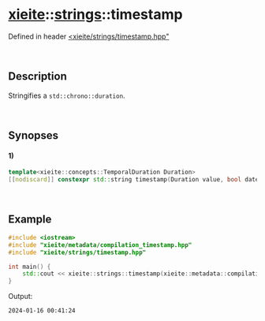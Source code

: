 # [xieite](../../xieite.md)\:\:[strings](../../strings.md)\:\:timestamp
Defined in header [<xieite/strings/timestamp.hpp"](../../../include/xieite/strings/timestamp.hpp)

&nbsp;

## Description
Stringifies a `std::chrono::duration`.

&nbsp;

## Synopses
#### 1)
```cpp
template<xieite::concepts::TemporalDuration Duration>
[[nodiscard]] constexpr std::string timestamp(Duration value, bool date = true, bool time = true, bool subsecond = false) noexcept;
```

&nbsp;

## Example
```cpp
#include <iostream>
#include "xieite/metadata/compilation_timestamp.hpp"
#include "xieite/strings/timestamp.hpp"

int main() {
    std::cout << xieite::strings::timestamp(xieite::metadata::compilationTimestamp) << '\n';
}
```
Output:
```
2024-01-16 00:41:24
```
